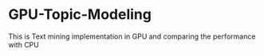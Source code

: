 # GPU-Topic-Modeling

This is Text mining implementation in GPU and comparing the performance with CPU
